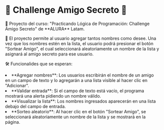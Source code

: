 <h1>👑 Challenge Amigo Secreto 👑</h1>
<p>📌 Proyecto del curso: "Practicando Lógica de Programación: Challenge Amigo Secreto" de **ALURA** Latam.</p>
<p>🎯 El proyecto permite al usuario agregar tantos nombres como desee. Una vez que los nombres estén en la lista, el usuario podrá presionar el botón "Sortear Amigo", el cual seleccionará aleatoriamente un nombre de la lista y asignará al amigo secreto para ese usuario.</p>
<p>🛠️ Funcionalides que se esperan:</p>
    <li>**Agregar nombres**: Los usuarios escribirán el nombre de un amigo en un campo de texto y lo agregarán a una lista visible al hacer clic en "Adicionar".</li>
    <li>**Validar entrada**: Si el campo de texto está vacío, el programa mostrará una alerta pidiendo un nombre válido.</li>
    <li>**Visualizar la lista**: Los nombres ingresados aparecerán en una lista debajo del campo de entrada.</li>
    <li>**Sorteo aleatorio**: Al hacer clic en el botón "Sortear Amigo", se seleccionará aleatoriamente un nombre de la lista y se mostrará en la página.</li>
